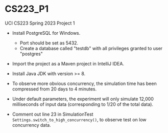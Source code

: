 # CS223_P1

UCI CS223 Spring 2023 Project 1

- Install PostgreSQL for Windows.
    - Port should be set as 5432.
    - Create a database called "testdb" with all privileges granted to user "postgres"

- Import the project as a Maven project in IntelliJ IDEA.
- Install Java JDK with version >= 8.


- To observe more obvious concurrency, the simulation time has been compressed from 20 days to 4 minutes.
- Under default parameters, the experiment will only simulate 12,000 milliseconds of input data (corresponding to 1/20 of the total data).
- Comment out line 23 in SimulationTest `Settings.switch_to_high_concurrency()`, to observe test on low concurrency data.
